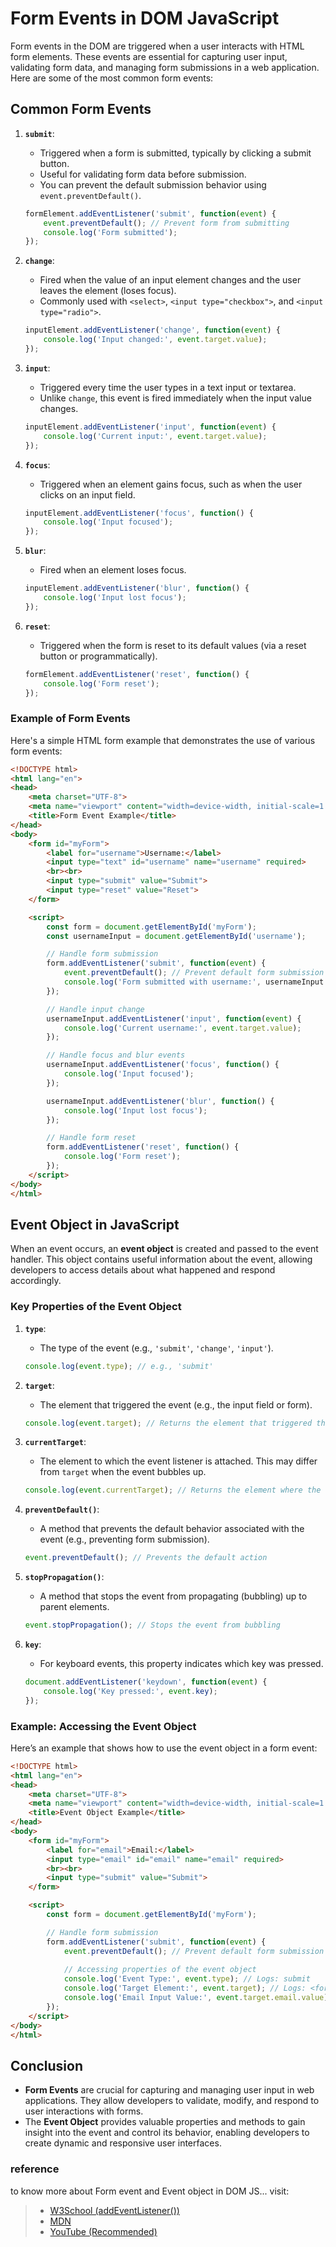 # **Form Events in DOM JavaScript**

Form events in the DOM are triggered when a user interacts with HTML form elements. These events are essential for capturing user input, validating form data, and managing form submissions in a web application. Here are some of the most common form events:

## **Common Form Events**

1. **`submit`**:
   - Triggered when a form is submitted, typically by clicking a submit button.
   - Useful for validating form data before submission.
   - You can prevent the default submission behavior using `event.preventDefault()`.

   ```javascript
   formElement.addEventListener('submit', function(event) {
       event.preventDefault(); // Prevent form from submitting
       console.log('Form submitted');
   });
   ```

2. **`change`**:
   - Fired when the value of an input element changes and the user leaves the element (loses focus).
   - Commonly used with `<select>`, `<input type="checkbox">`, and `<input type="radio">`.

   ```javascript
   inputElement.addEventListener('change', function(event) {
       console.log('Input changed:', event.target.value);
   });
   ```

3. **`input`**:
   - Triggered every time the user types in a text input or textarea.
   - Unlike `change`, this event is fired immediately when the input value changes.

   ```javascript
   inputElement.addEventListener('input', function(event) {
       console.log('Current input:', event.target.value);
   });
   ```

4. **`focus`**:
   - Triggered when an element gains focus, such as when the user clicks on an input field.

   ```javascript
   inputElement.addEventListener('focus', function() {
       console.log('Input focused');
   });
   ```

5. **`blur`**:
   - Fired when an element loses focus.

   ```javascript
   inputElement.addEventListener('blur', function() {
       console.log('Input lost focus');
   });
   ```

6. **`reset`**:
   - Triggered when the form is reset to its default values (via a reset button or programmatically).

   ```javascript
   formElement.addEventListener('reset', function() {
       console.log('Form reset');
   });
   ```

### **Example of Form Events**

Here's a simple HTML form example that demonstrates the use of various form events:

```html
<!DOCTYPE html>
<html lang="en">
<head>
    <meta charset="UTF-8">
    <meta name="viewport" content="width=device-width, initial-scale=1.0">
    <title>Form Event Example</title>
</head>
<body>
    <form id="myForm">
        <label for="username">Username:</label>
        <input type="text" id="username" name="username" required>
        <br><br>
        <input type="submit" value="Submit">
        <input type="reset" value="Reset">
    </form>

    <script>
        const form = document.getElementById('myForm');
        const usernameInput = document.getElementById('username');

        // Handle form submission
        form.addEventListener('submit', function(event) {
            event.preventDefault(); // Prevent default form submission
            console.log('Form submitted with username:', usernameInput.value);
        });

        // Handle input change
        usernameInput.addEventListener('input', function(event) {
            console.log('Current username:', event.target.value);
        });

        // Handle focus and blur events
        usernameInput.addEventListener('focus', function() {
            console.log('Input focused');
        });

        usernameInput.addEventListener('blur', function() {
            console.log('Input lost focus');
        });

        // Handle form reset
        form.addEventListener('reset', function() {
            console.log('Form reset');
        });
    </script>
</body>
</html>
```

## **Event Object in JavaScript**

When an event occurs, an **event object** is created and passed to the event handler. This object contains useful information about the event, allowing developers to access details about what happened and respond accordingly.

### **Key Properties of the Event Object**

1. **`type`**: 
   - The type of the event (e.g., `'submit'`, `'change'`, `'input'`).
   
   ```javascript
   console.log(event.type); // e.g., 'submit'
   ```

2. **`target`**:
   - The element that triggered the event (e.g., the input field or form).
   
   ```javascript
   console.log(event.target); // Returns the element that triggered the event
   ```

3. **`currentTarget`**:
   - The element to which the event listener is attached. This may differ from `target` when the event bubbles up.
   
   ```javascript
   console.log(event.currentTarget); // Returns the element where the event listener is attached
   ```

4. **`preventDefault()`**:
   - A method that prevents the default behavior associated with the event (e.g., preventing form submission).
   
   ```javascript
   event.preventDefault(); // Prevents the default action
   ```

5. **`stopPropagation()`**:
   - A method that stops the event from propagating (bubbling) up to parent elements.
   
   ```javascript
   event.stopPropagation(); // Stops the event from bubbling
   ```

6. **`key`**: 
   - For keyboard events, this property indicates which key was pressed.
   
   ```javascript
   document.addEventListener('keydown', function(event) {
       console.log('Key pressed:', event.key);
   });
   ```

### **Example: Accessing the Event Object**

Here’s an example that shows how to use the event object in a form event:

```html
<!DOCTYPE html>
<html lang="en">
<head>
    <meta charset="UTF-8">
    <meta name="viewport" content="width=device-width, initial-scale=1.0">
    <title>Event Object Example</title>
</head>
<body>
    <form id="myForm">
        <label for="email">Email:</label>
        <input type="email" id="email" name="email" required>
        <br><br>
        <input type="submit" value="Submit">
    </form>

    <script>
        const form = document.getElementById('myForm');

        // Handle form submission
        form.addEventListener('submit', function(event) {
            event.preventDefault(); // Prevent default form submission
            
            // Accessing properties of the event object
            console.log('Event Type:', event.type); // Logs: submit
            console.log('Target Element:', event.target); // Logs: <form id="myForm">...
            console.log('Email Input Value:', event.target.email.value); // Logs the email value
        });
    </script>
</body>
</html>
```

## **Conclusion**

- **Form Events** are crucial for capturing and managing user input in web applications. They allow developers to validate, modify, and respond to user interactions with forms.
- The **Event Object** provides valuable properties and methods to gain insight into the event and control its behavior, enabling developers to create dynamic and responsive user interfaces.

### reference
to know more about Form event and Event object in DOM JS... visit:
> - [W3School (addEventListener())](https://www.w3schools.com/jsref/met_document_addeventlistener.asp)
> - [MDN](https://developer.mozilla.org/en-US/docs/Web/API/EventTarget/addEventListener)
> - [YouTube (Recommended)](https://www.youtube.com/watch?v=J5-yOKK--78&list=PLfEr2kn3s-br9ZFmejfLhAgMbGgbpdof8&index=112)